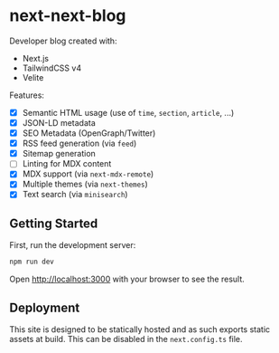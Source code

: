 # next-next-blog

Developer blog created with:

- Next.js
- TailwindCSS v4
- Velite

Features:

- [x] Semantic HTML usage (use of `time`, `section`, `article`, ...)
- [x] JSON-LD metadata
- [x] SEO Metadata (OpenGraph/Twitter)
- [x] RSS feed generation (via `feed`)
- [x] Sitemap generation
- [ ] Linting for MDX content 
- [x] MDX support (via `next-mdx-remote`)
- [x] Multiple themes (via `next-themes`)
- [x] Text search (via `minisearch`)

## Getting Started

First, run the development server:

```bash
npm run dev
```

Open [http://localhost:3000](http://localhost:3000) with your browser to see the result.

## Deployment

This site is designed to be statically hosted and as such exports static assets at build. This can be disabled in the `next.config.ts` file.



